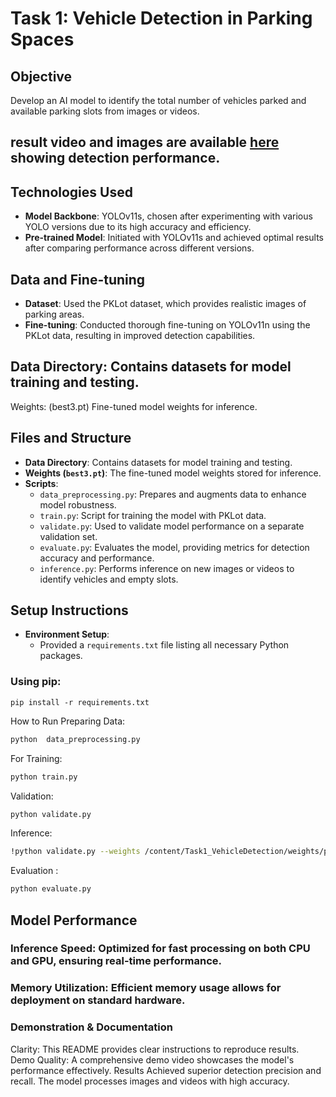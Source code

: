 # Task 1: Vehicle Detection in Parking Spaces

## Objective
Develop an AI model to identify the total number of vehicles parked and available parking slots from images or videos.
##  result video and images  are available [here](https://drive.google.com/drive/folders/1CNg4n0BXe8yH-33737MnAcIHWjzOeI0y?usp=sharing) showing detection performance.

## Technologies Used
- **Model Backbone**: YOLOv11s, chosen after experimenting with various YOLO versions due to its high accuracy and efficiency.
- **Pre-trained Model**: Initiated with YOLOv11s and achieved optimal results after comparing performance across different versions.

## Data and Fine-tuning
- **Dataset**: Used the PKLot dataset, which provides realistic images of parking areas.
- **Fine-tuning**: Conducted thorough fine-tuning on YOLOv11n using the PKLot data, resulting in improved detection capabilities.



## Data Directory: Contains datasets for model training and testing.
Weights: (best3.pt) Fine-tuned model weights for inference.



## Files and Structure

- **Data Directory**: Contains datasets for model training and testing.
- **Weights (`best3.pt`)**: The fine-tuned model weights stored for inference.
- **Scripts**:
  - `data_preprocessing.py`: Prepares and augments data to enhance model robustness.
  - `train.py`: Script for training the model with PKLot data.
  - `validate.py`: Used to validate model performance on a separate validation set.
  - `evaluate.py`: Evaluates the model, providing metrics for detection accuracy and performance.
  - `inference.py`: Performs inference on new images or videos to identify vehicles and empty slots.

## Setup Instructions

- **Environment Setup**:
  - Provided a `requirements.txt`  file listing all necessary Python packages.
 

### Using pip:
```shell
pip install -r requirements.txt
```
How to Run
Preparing Data:
```bash
python  data_preprocessing.py
```
For Training:
```bash
python train.py
```
Validation:

```bash
python validate.py
```
Inference:
```bash
!python validate.py --weights /content/Task1_VehicleDetection/weights/parking_detector_20250610_075747/weights/best.pt --test_image /content/Task1_VehicleDetection/detect.jpg
```
 Evaluation :
 ```bash
python evaluate.py
```

## Model Performance
### Inference Speed: Optimized for fast processing on both CPU and GPU, ensuring real-time performance.
### Memory Utilization: Efficient memory usage allows for deployment on standard hardware.
### Demonstration & Documentation
 Clarity: This README provides clear instructions to reproduce results.
Demo Quality: A comprehensive demo video showcases the model's performance effectively.
Results
Achieved superior detection precision and recall.
The model processes images and videos with high accuracy.
